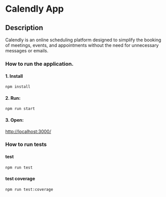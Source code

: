 # Calendly App

## Description

Calendly is an online scheduling platform designed to simplify the booking of meetings, events, and appointments without the need for unnecessary messages or emails.

### How to run the application.

#### 1. Install

    npm install

#### 2. Run:

    npm run start

#### 3. Open:

[http://localhost:3000/](http://localhost:3000/)

### How to run tests

#### test

    npm run test

#### test coverage

    npm run test:coverage